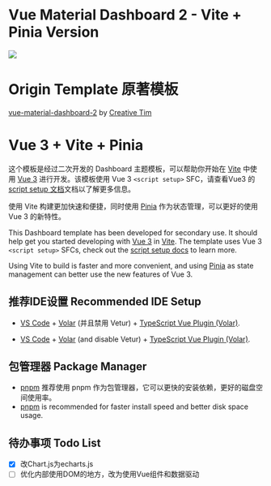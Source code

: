 # Vue Material Dashboard 2 - Vite + Pinia Version

<img src="https://camo.githubusercontent.com/cbd701c1ef59145fba56872457f8ad2aa68b83b1074f0ff71e67630af614d053/68747470733a2f2f73332e616d617a6f6e6177732e636f6d2f637265617469766574696d5f6275636b65742f70726f64756374732f3539362f6f726967696e616c2f7675652d6d6174657269616c2d64617368626f6172642d322e6a7067">

# Origin Template 原著模板
[vue-material-dashboard-2](https://github.com/creativetimofficial/vue-material-dashboard-2) by [Creative Tim](https://www.creative-tim.com/)

# Vue 3 + Vite + Pinia
这个模板是经过二次开发的 Dashboard 主题模板，可以帮助你开始在 [Vite](https://cn.vitejs.dev/) 中使用 [Vue 3](https://cn.vuejs.org/) 进行开发。该模板使用 Vue 3 `<script setup>` SFC，请查看Vue3 的 [script setup 文档](https://cn.vuejs.org/api/sfc-script-setup.html#sfc-script-setup)文档以了解更多信息。

使用 Vite 构建更加快速和便捷，同时使用 [Pinia](https://pinia.vuejs.org/zh/) 作为状态管理，可以更好的使用 Vue 3 的新特性。

This Dashboard template has been developed for secondary use. It should help get you started developing with [Vue 3](https://vuejs.org/) in [Vite](https://vitejs.dev/). The template uses Vue 3 `<script setup>` SFCs, check out the [script setup docs](https://v3.vuejs.org/api/sfc-script-setup.html#sfc-script-setup) to learn more.

Using Vite to build is faster and more convenient, and using [Pinia](https://pinia.vuejs.org/) as state management can better use the new features of Vue 3.

## 推荐IDE设置 Recommended IDE Setup
- [VS Code](https://code.visualstudio.com/) + [Volar](https://marketplace.visualstudio.com/items?itemName=Vue.volar) (并且禁用 Vetur) + [TypeScript Vue Plugin (Volar)](https://marketplace.visualstudio.com/items?itemName=Vue.vscode-typescript-vue-plugin).

- [VS Code](https://code.visualstudio.com/) + [Volar](https://marketplace.visualstudio.com/items?itemName=Vue.volar) (and disable Vetur) + [TypeScript Vue Plugin (Volar)](https://marketplace.visualstudio.com/items?itemName=Vue.vscode-typescript-vue-plugin).

## 包管理器 Package Manager
- [pnpm](https://pnpm.io/zh/) 推荐使用 pnpm 作为包管理器，它可以更快的安装依赖，更好的磁盘空间使用率。
- [pnpm](https://pnpm.io/) is recommended for faster install speed and better disk space usage.

## 待办事项 Todo List 

- [x] 改Chart.js为echarts.js
- [ ] 优化内部使用DOM的地方，改为使用Vue组件和数据驱动